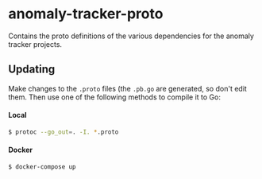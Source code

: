 # anomaly-tracker-proto
Contains the proto definitions of the various dependencies for the anomaly tracker projects.

## Updating
Make changes to the `.proto` files (the `.pb.go` are generated, so don't edit them. Then use one of the following methods to compile it to Go:

#### Local
```bash
$ protoc --go_out=. -I. *.proto
```

#### Docker
```bash
$ docker-compose up
```
